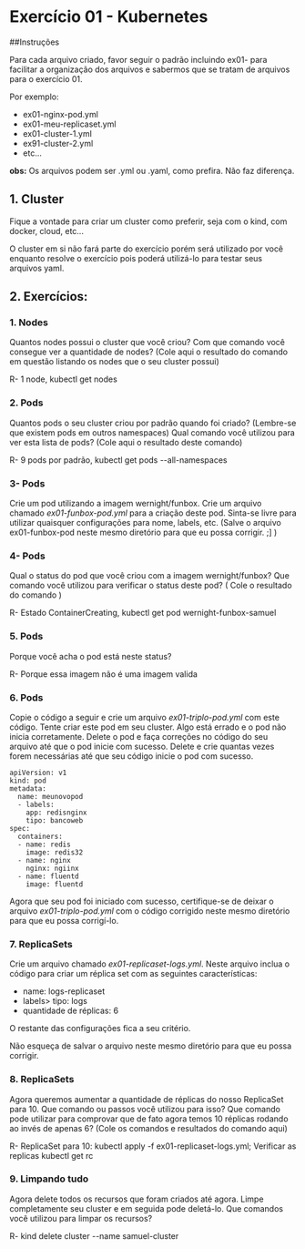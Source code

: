 # Exercício 01 - Kubernetes

##Instruções

Para cada arquivo criado, favor seguir o padrão incluindo ex01-<alguma-coisa> para facilitar a organização dos arquivos e sabermos que se tratam de arquivos para o exercício 01.

Por exemplo:

- ex01-nginx-pod.yml
- ex01-meu-replicaset.yml
- ex01-cluster-1.yml
- ex91-cluster-2.yml
- etc...

**obs:** Os arquivos podem ser .yml ou .yaml, como prefira. Não faz diferença.

## 1. Cluster

Fique a vontade para criar um cluster como preferir, seja com o kind, com docker, cloud, etc...

O cluster em si não fará parte do exercício porém será utilizado por você enquanto resolve o exercício pois poderá utilizá-lo para testar seus arquivos yaml.

## 2. Exercícios:

### 1. Nodes

Quantos nodes possui o cluster que você criou? Com que comando você consegue ver a quantidade de nodes? (Cole aqui o resultado do comando em questão listando os nodes que o seu cluster possui)

R- 1 node, kubectl get nodes

### 2. Pods

Quantos pods o seu cluster criou por padrão quando foi criado? (Lembre-se que existem pods em outros namespaces) Qual comando você utilizou para ver esta lista de pods? (Cole aqui o resultado deste comando)

R- 9 pods por padrão, kubectl get pods --all-namespaces

### 3- Pods

Crie um pod utilizando a imagem wernight/funbox. Crie um arquivo chamado _ex01-funbox-pod.yml_ para a criação deste pod. Sinta-se livre para utilizar quaisquer configurações para nome, labels, etc. (Salve o arquivo ex01-funbox-pod neste mesmo diretório para que eu possa corrigir. ;] )

### 4- Pods

Qual o status do pod que você criou com a imagem wernight/funbox? Que comando você utilizou para verificar o status deste pod? ( Cole o resultado do comando )

R- Estado ContainerCreating, kubectl get pod wernight-funbox-samuel

### 5. Pods

Porque você acha o pod está neste status?

R- Porque essa imagem não é uma imagem valida

### 6. Pods

Copie o código a seguir e crie um arquivo _ex01-triplo-pod.yml_ com este código. Tente criar este pod em seu cluster. Algo está errado e o pod não inicia corretamente. Delete o pod e faça correções no código do seu arquivo até que o pod inicie com sucesso. Delete e crie quantas vezes forem necessárias até que seu código inicie o pod com sucesso.

```
apiVersion: v1
kind: pod
metadata:
  name: meunovopod
  - labels:
    app: redisnginx
    tipo: bancoweb
spec:
  containers:
  - name: redis
    image: redis32
  - name: nginx
    nginx: ngiinx
  - name: fluentd
    image: fluentd
```

Agora que seu pod foi iniciado com sucesso, certifique-se de deixar o arquivo _ex01-triplo-pod.yml_ com o código corrigido neste mesmo diretório para que eu possa corrigí-lo.

### 7. ReplicaSets

Crie um arquivo chamado _ex01-replicaset-logs.yml_. Neste arquivo inclua o código para criar um réplica set com as seguintes características:

- name: logs-replicaset
- labels> tipo: logs
- quantidade de réplicas: 6

O restante das configurações fica a seu critério.

Não esqueça de salvar o arquivo neste mesmo diretório para que eu possa corrigir.

### 8. ReplicaSets

Agora queremos aumentar a quantidade de réplicas do nosso ReplicaSet para 10. Que comando ou passos você utilizou para isso? Que comando pode utilizar para comprovar que de fato agora temos 10 réplicas rodando ao invés de apenas 6? (Cole os comandos e resultados do comando aqui)

R- ReplicaSet para 10: kubectl apply -f ex01-replicaset-logs.yml; Verificar as replicas kubectl get rc

### 9. Limpando tudo  

Agora delete todos os recursos que foram criados até agora. Limpe completamente seu cluster e em seguida pode deletá-lo. Que comandos você utilizou para limpar os recursos?

R- kind delete cluster --name samuel-cluster
